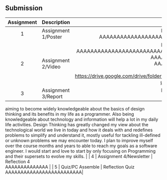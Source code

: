 ## Submission
| Assignment | Description  | Reflection |
| :-----: |  ------ | :-----: | 
| 1 | Assignment 1/Poster | Reflection 1 <br> AAAAAAAAAAAAAAAAAAAAAAAAAAAAAAAAAAAAAAAAAAA.| 
| 2 | Assignment 2/Video | Reflection 2 <br> AAAAAAAAAAAAAAAAAAAAAAAAAAAAAAAAAAAAAAAAAAAAAAAAAAAAAAAA. <br> AAAAAAAAAAAAAA <br> AAAAAAAAAAAA <br> Video Link <br> https://drive.google.com/drive/folders/1Dq5C8PDExWydHJ8A3ihGCFXFyW6USKns?usp=sharing |
| 3 | Assignment 3/Report | Reflection 3 <br>    I’m 
aiming to become widely knowledgeable about the basics of design thinking and its benefits in my life as a programmer. Also being knowledgeable about technology and
information will help a lot in my daily life activities.
Design Thinking has greatly changed my view about the technological world we live in today
and how it deals with and redefines problems to simplify and understand it, mostly useful for
tackling ill-defined or unknown problems we may encounter today.
I plan to improve myself over the course months and years to able to reach my goals as a
software engineer. I would start and love to start by only focusing on Programming and their
supersets to evolve my skills.           | 
| 4 | Assignment 4/Newsletter | Reflection 4 <br>   AAAAAAAAAAAAAA         |
| 5 | Quiz/PC Assemble | Reflection Quiz <br> AAAAAAAAAAAAAAAAAAAAAAAAA|
